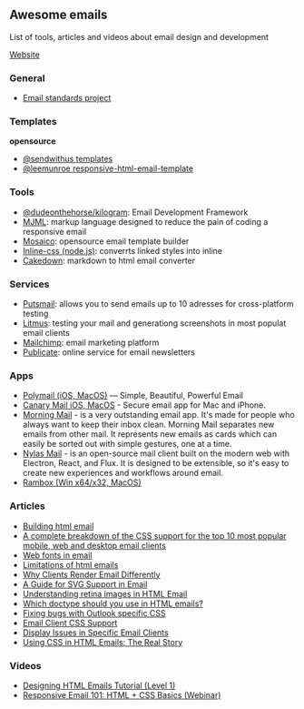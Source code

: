 ## Awesome emails
List of tools, articles and videos about email design and development

[Website](https://caspian-seagull.github.io/avesome-emails/)

### General
* [Email standards project](https://www.email-standards.org)

### Templates
__opensource__
* [@sendwithus templates](https://github.com/sendwithus/templates)
* [@leemunroe responsive-html-email-template](https://github.com/leemunroe/responsive-html-email-template)

### Tools
* [@dudeonthehorse/kilogram](https://github.com/dudeonthehorse/kilogram): Email Development Framework
* [MJML](https://mjml.io): markup language designed to reduce the pain of coding a responsive email
* [Mosaico](https://mosaico.io/): opensource email template builder
* [Inline-css (node.js)](https://github.com/jonkemp/inline-css): converrts linked styles into inline
* [Cakedown](http://cakedown.alexandredeschamps.ca): markdown to html email converter

### Services
* [Putsmail](https://putsmail.com): allows you to send emails up to 10 adresses for cross-platform testing
* [Litmus](https://litmus.com): testing your mail and generationg screenshots in most populat email clients
* [Mailchimp](https://mailchimp.com/): email marketing platform
* [Publicate](https://publicate.it): online service for email newsletters

### Apps
* [Polymail (iOS, MacOS)](https://polymail.io/) — Simple, Beautiful, Powerful Email
* [Canary Mail iOS, MacOS](https://canarymail.io/) - Secure email app for Mac and iPhone.
* [Morning Mail](http://mrng.me/) - is a very outstanding email app. It's made for people who always want to keep their inbox clean. Morning Mail separates new emails from other mail. It represents new emails as cards which can easily be sorted out with simple gestures, one at a time.
* [Nylas Mail](https://github.com/nylas/nylas-mail) - is an open-source mail client built on the modern web with Electron, React, and Flux. It is designed to be extensible, so it's easy to create new experiences and workflows around email.
* [Rambox (Win x64/x32, MacOS)](http://rambox.pro)


### Articles
* [Building html email](http://www.leemunroe.com/building-html-email/)
* [A complete breakdown of the CSS support for the top 10 most popular mobile, web and desktop email clients](https://www.campaignmonitor.com/css/)
* [Web fonts in email](https://www.campaignmonitor.com/resources/guides/web-fonts-in-email/)
* [Limitations of html emails](http://kb.mailchimp.com/campaigns/design/limitations-of-html-email)
* [Why Clients Render Email Differently](https://blog.mailchimp.com/why-clients-render-email-differently/)
* [A Guide for SVG Support in Email](https://css-tricks.com/a-guide-on-svg-support-in-email/)
* [Understanding retina images in HTML Email](https://savvyinbox.com/8bba8de8df58)
* [Which doctype should you use in HTML emails?](https://emails.hteumeuleu.com/cd323fdb793c)
* [Fixing bugs with Outlook specific CSS](https://cm.engineering/f4b8ae5be4f4)
* [Email Client CSS Support](https://templates.mailchimp.com/resources/email-client-css-support/)
* [Display Issues in Specific Email Clients](https://knowledgebase.constantcontact.com/articles/KnowledgeBase/5681-display-issues-in-specific-email-clients)
* [Using CSS in HTML Emails: The Real Story](https://css-tricks.com/using-css-in-html-emails-the-real-story)

### Videos
* [Designing HTML Emails Tutorial (Level 1)](https://www.youtube.com/watch?v=vsQmiTe_GLQ)
* [Responsive Email 101: HTML + CSS Basics (Webinar)](https://www.youtube.com/watch?v=urgD_dwm-0E)
